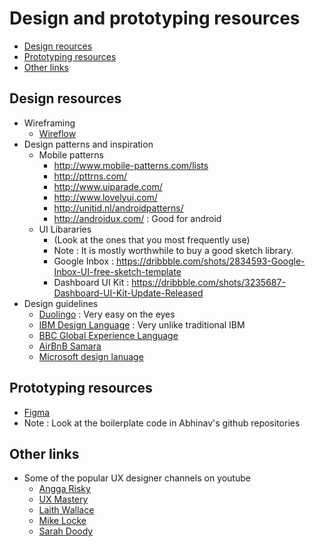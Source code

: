 # Design and prototyping resources

* [Design reources](#design-resources) 
* [Prototyping resources](#prototyping-resources) 
* [Other links](#other-links)

## Design resources

* Wireframing 
	* [Wireflow](http://wireflow.co/)
* Design patterns and inspiration
	* Mobile patterns 
		* http://www.mobile-patterns.com/lists
		* http://pttrns.com/
		* http://www.uiparade.com/
		* http://www.lovelyui.com/
		* http://unitid.nl/androidpatterns/
		* http://androidux.com/ : Good for android
	* UI Libararies 
		* (Look at the ones that you most frequently use)
		* Note : It is mostly worthwhile to buy a good sketch library. 
		* Google Inbox : https://dribbble.com/shots/2834593-Google-Inbox-UI-free-sketch-template
		* Dashboard UI Kit : https://dribbble.com/shots/3235687-Dashboard-UI-Kit-Update-Released
* Design guidelines
	* [Duolingo](https://www.duolingo.com/design/) : Very easy on the eyes
	* [IBM Design Language](https://www.ibm.com/design/language/) : Very unlike traditional IBM
	* [BBC Global Experience Language](http://www.bbc.co.uk/gel/) 
	* [AirBnB Samara](https://samara.com/) 
	* [Microsoft design lanuage](https://developer.microsoft.com/en-us/windows/apps/design)

## Prototyping resources

* [Figma](https://www.figma.com/features)
* Note : Look at the boilerplate code in Abhinav's github repositories

## Other links 

* Some of the popular UX designer channels on youtube 
	* [Angga Risky](https://www.youtube.com/channel/UCG1aEPR4NO2Sd_mmJFimfQQ/featured)
	* [UX Mastery](https://www.youtube.com/user/uxmastery)
	* [Laith Wallace](https://www.youtube.com/channel/UCnpdR3kXJgs2y8o_PNddZxQ/featured)
	* [Mike Locke](https://www.youtube.com/user/mlwebco/videos)
	* [Sarah Doody](https://www.youtube.com/channel/UCxM6G42vmI752f60od3Gypw/featured)



